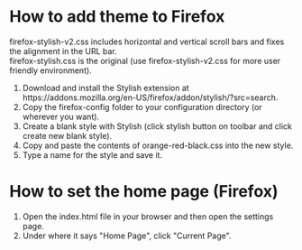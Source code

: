 <h1>How to add theme to Firefox</h1>

firefox-stylish-v2.css includes horizontal and vertical scroll bars and fixes the alignment in the URL bar.<br>
firefox-stylish.css is the original (use firefox-stylish-v2.css for more user friendly environment).

<ol>
<li>Download and install the Stylish extension at https://addons.mozilla.org/en-US/firefox/addon/stylish/?src=search.</li>
<li>Copy the firefox-config folder to your configuration directory (or wherever you want).</li>
<li>Create a blank style with Stylish (click stylish button on toolbar and click create new blank style).</li>
<li>Copy and paste the contents of orange-red-black.css into the new style.</li>
<li>Type a name for the style and save it.</li>
</ol>

<h1>How to set the home page (Firefox)</h1>
<ol>
<li>Open the index.html file in your browser and then open the settings page.</li>
<li>Under where it says "Home Page", click "Current Page".
</ol>
